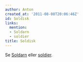 ```yaml
---
author: Anton
created_at: '2011-08-08T20:06:46Z'
id: Soldisk
links:
  mention:
  - Soldarn
  - soldier
title: Soldisk
---
```


Se [Soldarn] eller [soldier].

  [Soldarn]: Soldarn
  [soldier]: soldier
